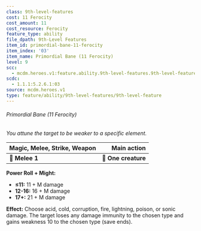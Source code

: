 ```yaml
---
class: 9th-level-features
cost: 11 Ferocity
cost_amount: 11
cost_resource: Ferocity
feature_type: ability
file_dpath: 9th-Level Features
item_id: primordial-bane-11-ferocity
item_index: '03'
item_name: Primordial Bane (11 Ferocity)
level: 9
scc:
  - mcdm.heroes.v1:feature.ability.9th-level-features.9th-level-feature:primordial-bane-11-ferocity
scdc:
  - 1.1.1:5.2.6.1:03
source: mcdm.heroes.v1
type: feature/ability/9th-level-features/9th-level-feature
---
```


###### Primordial Bane (11 Ferocity)

*You attune the target to be weaker to a specific element.*

| **Magic, Melee, Strike, Weapon** |     **Main action** |
| -------------------------------- | ------------------: |
| **📏 Melee 1**                   | **🎯 One creature** |

**Power Roll + Might:**

- **≤11:** 11 + M damage
- **12-16:** 16 + M damage
- **17+:** 21 + M damage

**Effect:** Choose acid, cold, corruption, fire, lightning, poison, or sonic damage. The target loses any damage immunity to the chosen type and gains weakness 10 to the chosen type (save ends).
